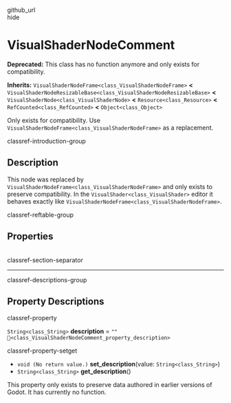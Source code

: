 github\_url  
hide

# VisualShaderNodeComment

**Deprecated:** This class has no function anymore and only exists for
compatibility.

**Inherits:** `VisualShaderNodeFrame<class_VisualShaderNodeFrame>`
**&lt;**
`VisualShaderNodeResizableBase<class_VisualShaderNodeResizableBase>`
**&lt;** `VisualShaderNode<class_VisualShaderNode>` **&lt;**
`Resource<class_Resource>` **&lt;** `RefCounted<class_RefCounted>`
**&lt;** `Object<class_Object>`

Only exists for compatibility. Use
`VisualShaderNodeFrame<class_VisualShaderNodeFrame>` as a replacement.

classref-introduction-group

## Description

This node was replaced by
`VisualShaderNodeFrame<class_VisualShaderNodeFrame>` and only exists to
preserve compatibility. In the `VisualShader<class_VisualShader>` editor
it behaves exactly like
`VisualShaderNodeFrame<class_VisualShaderNodeFrame>`.

classref-reftable-group

## Properties

<table>
<tbody>
<tr>
</tr>
</tbody>
</table>

classref-section-separator

------------------------------------------------------------------------

classref-descriptions-group

## Property Descriptions

classref-property

`String<class_String>` **description** = `""`
`🔗<class_VisualShaderNodeComment_property_description>`

classref-property-setget

-   `void (No return value.)` **set\_description**(value:
    `String<class_String>`)
-   `String<class_String>` **get\_description**()

This property only exists to preserve data authored in earlier versions
of Godot. It has currently no function.

